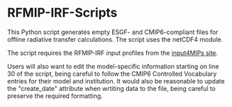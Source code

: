 # RFMIP-IRF-Scripts

This Python script generates empty ESGF- and CMIP6-compliant files for offline radiative transfer calculations. The script uses the netCDF4 module. 

The script requires the RFMIP-IRF input profiles from the [input4MIPs site](https://esgf-node.llnl.gov/search/input4mips/?institution_id=UColorado&target_mip_list=RFMIP).

Users will also want to edit the model-specific information starting on line 30 of the script, being careful to follow the CMIP6 Controlled Vocabulary entries for their model and institution. It would also be reasonable to update the "create_date" attribute when wrtiting data to the file, being careful to preserve the required formatting. 
